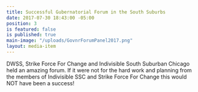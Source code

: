 ```yaml
---
title: Successful Gubernatorial Forum in the South Suburbs
date: 2017-07-30 18:43:00 -05:00
position: 3
is featured: false
is published: true
main-image: "/uploads/GovnrForumPanel2017.png"
layout: media-item
---
```


DWSS, Strike Force For Change and Indivisible South Suburban Chicago held an amazing forum. If it were not for the hard work and planning from the members of Indivisible SSC and Strike Force For Change this would NOT have been a success! 